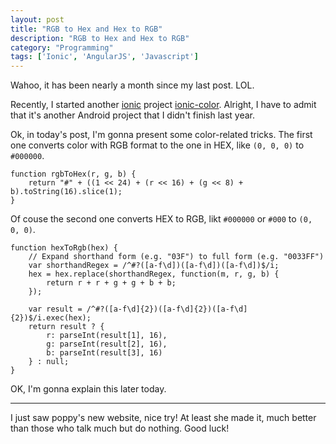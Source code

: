 ```yaml
---
layout: post
title: "RGB to Hex and Hex to RGB"
description: "RGB to Hex and Hex to RGB"
category: "Programming"
tags: ['Ionic', 'AngularJS', 'Javascript']
---
```


Wahoo, it has been nearly a month since my last post. LOL.

Recently, I started another [ionic](http://ionicframework.com/) project [ionic-color](https://github.com/jesusjzp/ionic-color). Alright, I have to admit that it's another Android project that I didn't finish last year.

Ok, in today's post, I'm gonna present some color-related tricks. The first one converts color with RGB format to the one in HEX, like `(0, 0, 0)` to `#000000`.

	function rgbToHex(r, g, b) {
		return "#" + ((1 << 24) + (r << 16) + (g << 8) + b).toString(16).slice(1);
	}

Of couse the second one converts HEX to RGB, likt `#000000` or `#000` to `(0, 0, 0)`.

	function hexToRgb(hex) {
		// Expand shorthand form (e.g. "03F") to full form (e.g. "0033FF")
		var shorthandRegex = /^#?([a-f\d])([a-f\d])([a-f\d])$/i;
		hex = hex.replace(shorthandRegex, function(m, r, g, b) {
			return r + r + g + g + b + b;
		});

		var result = /^#?([a-f\d]{2})([a-f\d]{2})([a-f\d]{2})$/i.exec(hex);
		return result ? {
			r: parseInt(result[1], 16),
			g: parseInt(result[2], 16),
			b: parseInt(result[3], 16)
		} : null;
	}

OK, I'm gonna explain this later today.

***

I just saw poppy's new website, nice try! At least she made it, much better than those who talk much but do nothing. Good luck!